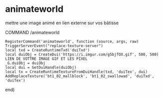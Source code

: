 # animateworld
mettre une image animé  en lien externe sur vos bâtisse 


COMMAND /animateworld

	RegisterCommand('animateworld', function (source, args, raw) 
	TriggerServerEvent("replace-texture-server")
    local txd = CreateRuntimeTxd('duiTxd')
    local duiObj = CreateDui('https://i.imgur.com/g5bjfOX.gif', 500, 500) LIEN DE VOTTRE IMAGE GIF ET LES PIXEL 
    _G.duiObj = duiObj
    local dui = GetDuiHandle(duiObj)
    local tx = CreateRuntimeTextureFromDuiHandle(txd, 'duiTex', dui)
    AddReplaceTexture('bt1_02_mallblock', 'bt1_02_swallowad', 'duiTxd', 'duiTex')
end)
